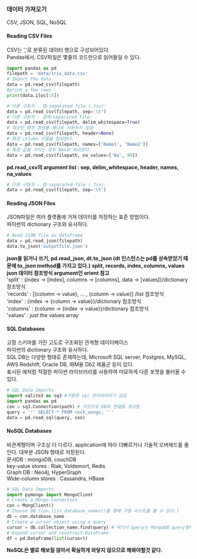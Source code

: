 ### 데이터 가져오기
CSV, JSON, SQL, NoSQL

#### Reading CSV Files
CSV는 ','로 분류된 데이터 행으로 구성되어있다.  
Pandas에서, CSV파일은 몇줄의 코드만으로 읽어들일 수 있다.  
```python
import pandas as pd
filepath = 'data/iris_data.csv'
# Import the data
data = pd.read_csv(filepath)
#print a few rows
print(data.iloc[:5])
```

```python
# 다른 구분자 - 탭-separated file (.tsv):
data = pd.read_csv(filepath, sep='\t')
# 다른 구분자 - 공백-separated file:
data = pd.read_csv(filepath, delim_whitespace=True)
# 최상단 행의 정보를 헤더로 사용하지 않음
data = pd.read_csv(filepath, header=None)
# 특정 column 이름을 정의한다.
data = pd.read_csv(filepath, names=['Name1', 'Name2'])
# 특정 값을 가지는 경우 Nan로 처리한다.
data = pd.read_csv(filepath, na_values=['Na', 99])
```
**pd.read_csv의 argument list : sep, delim_whitespace, header, names, na_values**

```python
# 다른 구분자 - 탭-separated file (.tsv):
data = pd.read_csv(filepath, sep='\t')
```

#### Reading JSON Files
JSON파일은 여러 플랫폼에 거쳐 데이터를 저장하는 표준 방법이다.  
파이썬의 dictionary 구조와 유사하다.  

```python
# Read JSON file as dataframe
data = pd.read_json(filepath)
data.to_json('outputfile.json')
```
**json을 읽거나 쓰기, pd.read_json, dt.to_json (dt 인스턴스는 pd를 상속받았기 때문에 to_json method를 가지고 있다.)** 
**split, records, index, columns, values**
**json 데이터 참조방식 argument인 orient 참고**  
'split' : {index -> [index], columns -> [columns], data -> [values]}/dictionary 참조방식  
'records' : [{column -> value}, ... , {column -> value}]   /list 참조방식  
'index' : {index -> {column -> value}}/dictionary 참조방식  
'columns' :  {column -> {index -> value}}/dictionary 참조방식  
'values' : just the values array  


#### SQL Databases
고정 스키마를 가진 고도로 구조화된 관계형 데이터베이스  
파이썬의 dictionary 구조와 유사하다.  
SQL DB는 다양한 형태로 존재하는데, Microsoft SQL server, Postgres, MySQL, AWS Redshift, Oracle DB, IBM용 Db2 제품군 등이 있다.  
표시된 예처럼 적절한 파이썬 라이브러리를 사용하여 미묘하게 다른 포맷을 불러올 수 있다.  


```python
# SQL Data Imports
import sqlite3 as sq3 #가용한 sql 라이브러리가 많음
import pandas as pd
con = sq3.Connection(path) # 이것으로 DB와 연결을 생성함
query = ''' SELECT * FROM rock_songs; '''
data = pd.read_sql(query, con)
```


#### NoSQL Databases
비관계형이며 구조상 더 다르다. application에 따라 더빠르거나 기술적 오버헤드를 줄인다. 대부분 JSON 형태로 저장된다.  
문서DB : mongoDB, couchDB  
key-value stores : Riak, Voldemort, Redis  
Graph DB : Neo4j, HyperGraph  
Wide-column stores : Cassandra, HBase


```python
# SQL Data Imports
import pymongo import MongoClient
# Create a Mongo connection
con = MongClient()
# Choose DB (con.list_database_names()를 통해 가용 리스트를 볼 수 있다.)
db = con.database_name
# Create a cursor object using a query
cursor = db.collection_name.find(query) # 여기서 query는 MongoDB query형태나 {}를 이용해야 한다.
# Expand cursor and construct DataFrame
df = pd.DataFrame(list(cursor))
```
**NoSQL은 별로 해보질 않아서 확실하게 와닿지 않으므로 해봐야할것 같다.**
